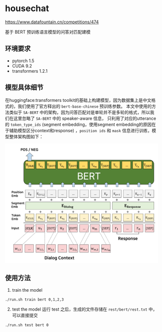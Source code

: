 # housechat
https://www.datafountain.cn/competitions/474

基于 BERT 预训练语言模型的问答对匹配建模

## 环境要求
* pytorch 1.5
* CUDA 9.2
* transformers 1.2.1

## 模型具体细节

在huggingface:transformers toolkit的基础上构建模型，因为数据集上是中文格式的，我们使用了官方释出的 `bert-base-chinese` 预训练参数。
本文中使用的方法类似于 `SA-BERT` 中的架构，因为问答匹配对是单轮并不是多轮的格式，所以我们在这里忽略了 `SA-BERT` 中的 speaker-aware 信息，
只利用了对应的utterance的 `token_type_ids` (segment embedding，使用segment embedding的原因在于辅助模型区分context和response) ，`position ids` 和 `mask` 信息进行训练，模型整体架构图如下：

![](./img1.png)

## 使用方法

1. train the model

```bash
./run.sh train bert 0,1,2,3
```

2. test the model
运行 test 之后，生成的文件存储在 `rest/bert/rest.txt` 中，可以直接提交

```bash
./run.sh test bert 0
```
